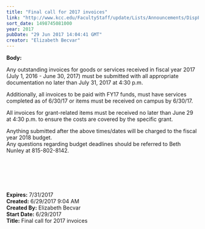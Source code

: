 ```yaml
---
title: "Final call for 2017 invoices"
link: "http://www.kcc.edu/FacultyStaff/update/Lists/Announcements/DispForm.aspx?ID=2467"
sort_date: 1498745081000
year: 2017
pubDate: "29 Jun 2017 14:04:41 GMT"
creator: "Elizabeth Becvar"
---
```


<div><b>Body:</b> <div class="ExternalClass0065CA287A344D4288EB3856F7A46668"><p>​Any outstanding invoices for goods or services received in fiscal year 2017 (July 1, 2016 - June 30, 2017) must be submitted with all appropriate documentation no later than July 31, 2017 at 4:30 p.m. </p>
<p>Additionally, all invoices to be paid with FY17 funds, must have services completed as of 6/30/17 or items must be received on campus by 6/30/17.</p>
<p>All invoices for grant-related items must be received no later than June 29 at 4:30 p.m. to ensure the costs are covered by the specific grant.   </p>
<p>Anything submitted after the above times/dates will be charged to the fiscal year 2018 budget.<br />Any questions regarding budget deadlines should be referred to Beth Nunley at <span class="baec5a81-e4d6-4674-97f3-e9220f0136c1" style="white-space:nowrap">815-802-8142<a title="Call: 815-802-8142" href="#" style="overflow:hidden;cursor:hand;border-top:medium none;height:16px;border-right:medium none;width:16px;vertical-align:middle;white-space:nowrap;right:0px;border-bottom:medium none;position:static !important;float:none;left:0px;margin:0px;border-left:medium none;display:inline;top:0px;bottom:0px"></a></span>.<br /><br /><br /><br /><br /><br /></p></div></div>
<div><b>Expires:</b> 7/31/2017</div>
<div><b>Created:</b> 6/29/2017 9:04 AM</div>
<div><b>Created By:</b> Elizabeth Becvar</div>
<div><b>Start Date:</b> 6/29/2017</div>
<div><b>Title:</b> Final call for 2017 invoices</div>
